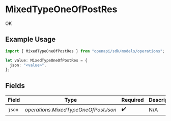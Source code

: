 # MixedTypeOneOfPostRes

OK

## Example Usage

```typescript
import { MixedTypeOneOfPostRes } from "openapi/sdk/models/operations";

let value: MixedTypeOneOfPostRes = {
  json: "<value>",
};
```

## Fields

| Field                               | Type                                | Required                            | Description                         |
| ----------------------------------- | ----------------------------------- | ----------------------------------- | ----------------------------------- |
| `json`                              | *operations.MixedTypeOneOfPostJson* | :heavy_check_mark:                  | N/A                                 |